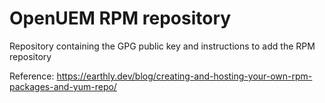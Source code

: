 # OpenUEM RPM repository

Repository containing the GPG public key and instructions to add the RPM repository

Reference: https://earthly.dev/blog/creating-and-hosting-your-own-rpm-packages-and-yum-repo/
